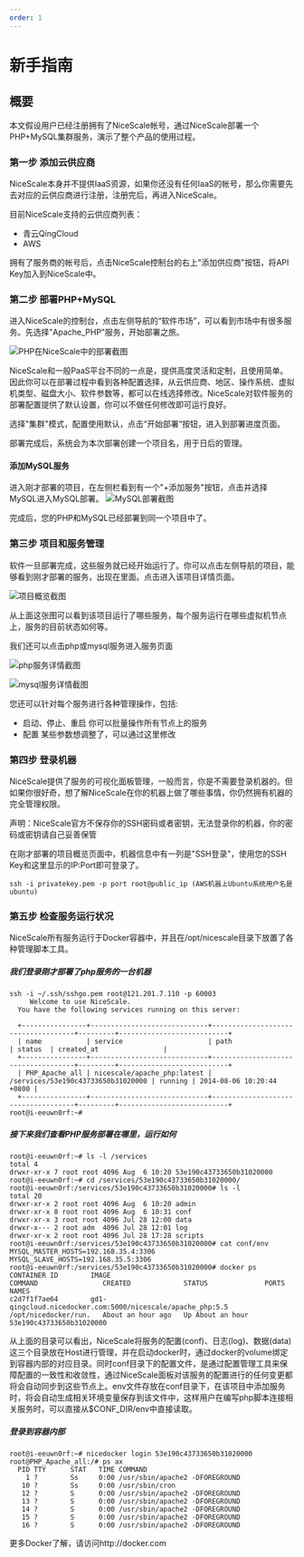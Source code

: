 ```yaml
---
order: 1
---
```


# 新手指南
## 概要
本文假设用户已经注册拥有了NiceScale帐号，通过NiceScale部署一个PHP+MySQL集群服务，演示了整个产品的使用过程。

### 第一步 添加云供应商
NiceScale本身并不提供IaaS资源，如果你还没有任何IaaS的帐号，那么你需要先去对应的云供应商进行注册，注册完后，再进入NiceScale。

目前NiceScale支持的云供应商列表：

- 青云QingCloud
- AWS

拥有了服务商的帐号后，点击NiceScale控制台的右上"添加供应商"按钮，将API Key加入到NiceScale中。

### 第二步 部署PHP+MySQL
进入NiceScale的控制台，点击左侧导航的“软件市场”，可以看到市场中有很多服务。先选择"Apache_PHP"服务，开始部署之旅。

![PHP在NiceScale中的部署截图](/assets/php-deploy.png "PHP5 Deploy")

NiceScale和一般PaaS平台不同的一点是，提供高度灵活和定制，且使用简单。因此你可以在部署过程中看到各种配置选择，从云供应商、地区、操作系统、虚拟机类型、磁盘大小、软件参数等，都可以在线选择修改。NiceScale对软件服务的部署配置提供了默认设置，你可以不做任何修改即可运行良好。

选择"集群"模式，配置使用默认，点击“开始部署“按钮，进入到部署进度页面。

部署完成后，系统会为本次部署创建一个项目名，用于日后的管理。

#### 添加MySQL服务
进入刚才部署的项目，在左侧栏看到有一个"+添加服务"按钮，点击并选择MySQL进入MySQL部署。
![MySQL部署截图](/assets/mysql-deploy.png "MySQL Deploy")

完成后，您的PHP和MySQL已经部署到同一个项目中了。

### 第三步 项目和服务管理
软件一旦部署完成，这些服务就已经开始运行了。你可以点击左侧导航的项目，能够看到刚才部署的服务，出现在里面。点击进入该项目详情页面。

![项目概览截图](/assets/prj-overview.png "Project Overview")

从上面这张图可以看到该项目运行了哪些服务，每个服务运行在哪些虚拟机节点上，服务的目前状态如何等。

我们还可以点击php或mysql服务进入服务页面

![php服务详情截图](/assets/php-detail.png "PHP Detail")


![mysql服务详情截图](/assets/mysql-detail.png "MySQL Detail")

您还可以针对每个服务进行各种管理操作，包括:

- 启动、停止、重启  你可以批量操作所有节点上的服务
- 配置  某些参数想调整了，可以通过这里修改


### 第四步 登录机器
NiceScale提供了服务的可视化面板管理，一般而言，你是不需要登录机器的。但如果你很好奇，想了解NiceScale在你的机器上做了哪些事情，你仍然拥有机器的完全管理权限。

声明：NiceScale官方不保存你的SSH密码或者密钥，无法登录你的机器，你的密码或密钥请自己妥善保管

在刚才部署的项目概览页面中，机器信息中有一列是"SSH登录"，使用您的SSH Key和这里显示的IP:Port即可登录了。


```
ssh -i privatekey.pem -p port root@public_ip (AWS机器上Ubuntu系统用户名是ubuntu)
```

### 第五步 检查服务运行状况
NiceScale所有服务运行于Docker容器中，并且在/opt/nicescale目录下放置了各种管理脚本工具。

##### 我们登录刚才部署了php服务的一台机器
```
ssh -i ~/.ssh/sshgo.pem root@121.201.7.110 -p 60003
     Welcome to use NiceScale.
  You have the following services running on this server:

  +----------------+-----------------------------+------------------------------------+---------+---------------------------+
  | name           | service                     | path                               | status  | created_at                |
  +----------------+-----------------------------+------------------------------------+---------+---------------------------+
  | PHP_Apache_all | nicescale/apache_php:latest | /services/53e190c43733650b31020000 | running | 2014-08-06 10:20:44 +0800 |
  +----------------+-----------------------------+------------------------------------+---------+---------------------------+
root@i-eeuwn0rf:~# 
```

##### 接下来我们查看PHP服务部署在哪里，运行如何
```
root@i-eeuwn0rf:~# ls -l /services
total 4
drwxr-xr-x 7 root root 4096 Aug  6 10:20 53e190c43733650b31020000
root@i-eeuwn0rf:~# cd /services/53e190c43733650b31020000/
root@i-eeuwn0rf:/services/53e190c43733650b31020000# ls -l
total 20
drwxr-xr-x 2 root root 4096 Aug  6 10:20 admin
drwxr-xr-x 8 root root 4096 Aug  6 10:31 conf
drwxr-xr-x 3 root root 4096 Jul 28 12:00 data
drwxr-x--- 2 root adm  4096 Jul 28 12:01 log
drwxr-xr-x 2 root root 4096 Jul 28 17:28 scripts
root@i-eeuwn0rf:/services/53e190c43733650b31020000# cat conf/env
MYSQL_MASTER_HOSTS=192.168.35.4:3306
MYSQL_SLAVE_HOSTS=192.168.35.5:3306
root@i-eeuwn0rf:/services/53e190c43733650b31020000# docker ps
CONTAINER ID        IMAGE                                                        COMMAND                CREATED             STATUS              PORTS               NAMES
c2d7f1f7ae64        gd1-qingcloud.nicedocker.com:5000/nicescale/apache_php:5.5   /opt/nicedocker/run.   About an hour ago   Up About an hour                        53e190c43733650b31020000
```
从上面的目录可以看出，NiceScale将服务的配置(conf)、日志(log)、数据(data)这三个目录放在Host进行管理，并在启动docker时，通过docker的volume绑定到容器内部的对应目录。同时conf目录下的配置文件，是通过配置管理工具来保障配置的一致性和收敛性，通过NiceScale面板对该服务的配置进行的任何变更都将会自动同步到这些节点上。env文件存放在conf目录下，在该项目中添加服务时，将会自动生成相关环境变量保存到该文件中，这样用户在编写php脚本连接相关服务时，可以直接从$CONF_DIR/env中直接读取。

##### 登录到容器内部
```
root@i-eeuwn0rf:~# nicedocker login 53e190c43733650b31020000
root@PHP_Apache_all:/# ps ax
  PID TTY      STAT   TIME COMMAND
    1 ?        Ss     0:00 /usr/sbin/apache2 -DFOREGROUND
   10 ?        Ss     0:00 /usr/sbin/cron
   12 ?        S      0:00 /usr/sbin/apache2 -DFOREGROUND
   13 ?        S      0:00 /usr/sbin/apache2 -DFOREGROUND
   14 ?        S      0:00 /usr/sbin/apache2 -DFOREGROUND
   15 ?        S      0:00 /usr/sbin/apache2 -DFOREGROUND
   16 ?        S      0:00 /usr/sbin/apache2 -DFOREGROUND
```

更多Docker了解，请访问http://docker.com

